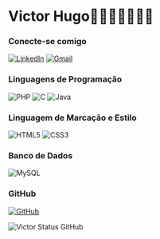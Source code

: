 # Victor Hugo🚀🚀🚀🚀🚀🚀🚀

### Conecte-se comigo
[![LinkedIn](https://img.shields.io/badge/LinkedIn-0077B5?style=for-the-badge&logo=linkedin&logoColor=white)](https://www.linkedin.com/in/victor-hugo-lopes-carlos-4b9175352/) [![Gmail](https://img.shields.io/badge/Gmail-333333?style=for-the-badge&logo=gmail&logoColor=red)](mailto:victorhugolc.2611@gmail.com)

### Linguagens de Programação
![PHP](https://img.shields.io/badge/PHP-777BB4?style=for-the-badge&logo=php&logoColor=white) ![C](https://img.shields.io/badge/C-00599C?style=for-the-badge&logo=c&logoColor=white) ![Java](https://img.shields.io/badge/java-%23ED8B00.svg?style=for-the-badge&logo=openjdk&logoColor=white)

### Linguagem de Marcação e Estilo
![HTML5](https://img.shields.io/badge/HTML5-E34F26?style=for-the-badge&logo=html5&logoColor=white) ![CSS3](https://img.shields.io/badge/CSS3-1572B6?style=for-the-badge&logo=css3&logoColor=white)

### Banco de Dados 
![MySQL](https://img.shields.io/badge/MySQL-00000F?style=for-the-badge&logo=mysql&logoColor=white)

### GitHub
[![GitHub](https://img.shields.io/badge/GitHub-100000?style=for-the-badge&logo=github&logoColor=white)](https://github.com/vitaochorao)

![Victor Status GitHub](https://github-readme-stats.vercel.app/api?username=vitaochorao&show_icons=true&theme=tokyonight)
